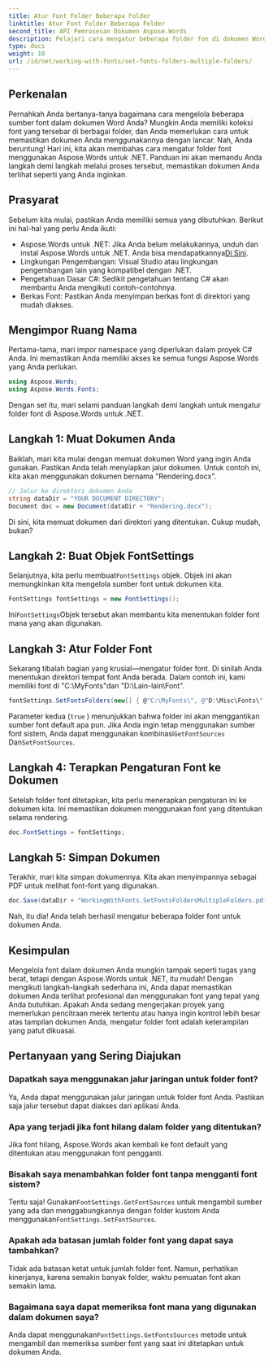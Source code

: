 ```yaml
---
title: Atur Font Folder Beberapa Folder
linktitle: Atur Font Folder Beberapa Folder
second_title: API Pemrosesan Dokumen Aspose.Words
description: Pelajari cara mengatur beberapa folder fon di dokumen Word Anda menggunakan Aspose.Words untuk .NET. Panduan langkah demi langkah ini memastikan dokumen Anda menggunakan fon yang tepat sesuai kebutuhan.
type: docs
weight: 10
url: /id/net/working-with-fonts/set-fonts-folders-multiple-folders/
---
```

## Perkenalan

Pernahkah Anda bertanya-tanya bagaimana cara mengelola beberapa sumber font dalam dokumen Word Anda? Mungkin Anda memiliki koleksi font yang tersebar di berbagai folder, dan Anda memerlukan cara untuk memastikan dokumen Anda menggunakannya dengan lancar. Nah, Anda beruntung! Hari ini, kita akan membahas cara mengatur folder font menggunakan Aspose.Words untuk .NET. Panduan ini akan memandu Anda langkah demi langkah melalui proses tersebut, memastikan dokumen Anda terlihat seperti yang Anda inginkan.

## Prasyarat

Sebelum kita mulai, pastikan Anda memiliki semua yang dibutuhkan. Berikut ini hal-hal yang perlu Anda ikuti:

-  Aspose.Words untuk .NET: Jika Anda belum melakukannya, unduh dan instal Aspose.Words untuk .NET. Anda bisa mendapatkannya[Di Sini](https://releases.aspose.com/words/net/).
- Lingkungan Pengembangan: Visual Studio atau lingkungan pengembangan lain yang kompatibel dengan .NET.
- Pengetahuan Dasar C#: Sedikit pengetahuan tentang C# akan membantu Anda mengikuti contoh-contohnya.
- Berkas Font: Pastikan Anda menyimpan berkas font di direktori yang mudah diakses.

## Mengimpor Ruang Nama

Pertama-tama, mari impor namespace yang diperlukan dalam proyek C# Anda. Ini memastikan Anda memiliki akses ke semua fungsi Aspose.Words yang Anda perlukan.

```csharp
using Aspose.Words;
using Aspose.Words.Fonts;
```

Dengan set itu, mari selami panduan langkah demi langkah untuk mengatur folder font di Aspose.Words untuk .NET.

## Langkah 1: Muat Dokumen Anda

Baiklah, mari kita mulai dengan memuat dokumen Word yang ingin Anda gunakan. Pastikan Anda telah menyiapkan jalur dokumen. Untuk contoh ini, kita akan menggunakan dokumen bernama "Rendering.docx".

```csharp
// Jalur ke direktori dokumen Anda
string dataDir = "YOUR DOCUMENT DIRECTORY";
Document doc = new Document(dataDir + "Rendering.docx");
```

Di sini, kita memuat dokumen dari direktori yang ditentukan. Cukup mudah, bukan?

## Langkah 2: Buat Objek FontSettings

 Selanjutnya, kita perlu membuat`FontSettings` objek. Objek ini akan memungkinkan kita mengelola sumber font untuk dokumen kita.

```csharp
FontSettings fontSettings = new FontSettings();
```

 Ini`FontSettings`Objek tersebut akan membantu kita menentukan folder font mana yang akan digunakan.

## Langkah 3: Atur Folder Font

Sekarang tibalah bagian yang krusial—mengatur folder font. Di sinilah Anda menentukan direktori tempat font Anda berada. Dalam contoh ini, kami memiliki font di "C:\MyFonts\"dan "D:\Lain-lain\Font\".

```csharp
fontSettings.SetFontsFolders(new[] { @"C:\MyFonts\", @"D:\Misc\Fonts\" }, true);
```

Parameter kedua (`true` ) menunjukkan bahwa folder ini akan menggantikan sumber font default apa pun. Jika Anda ingin tetap menggunakan sumber font sistem, Anda dapat menggunakan kombinasi`GetFontSources` Dan`SetFontSources`.

## Langkah 4: Terapkan Pengaturan Font ke Dokumen

Setelah folder font ditetapkan, kita perlu menerapkan pengaturan ini ke dokumen kita. Ini memastikan dokumen menggunakan font yang ditentukan selama rendering.

```csharp
doc.FontSettings = fontSettings;
```

## Langkah 5: Simpan Dokumen

Terakhir, mari kita simpan dokumennya. Kita akan menyimpannya sebagai PDF untuk melihat font-font yang digunakan.

```csharp
doc.Save(dataDir + "WorkingWithFonts.SetFontsFoldersMultipleFolders.pdf");
```

Nah, itu dia! Anda telah berhasil mengatur beberapa folder font untuk dokumen Anda.

## Kesimpulan

Mengelola font dalam dokumen Anda mungkin tampak seperti tugas yang berat, tetapi dengan Aspose.Words untuk .NET, itu mudah! Dengan mengikuti langkah-langkah sederhana ini, Anda dapat memastikan dokumen Anda terlihat profesional dan menggunakan font yang tepat yang Anda butuhkan. Apakah Anda sedang mengerjakan proyek yang memerlukan pencitraan merek tertentu atau hanya ingin kontrol lebih besar atas tampilan dokumen Anda, mengatur folder font adalah keterampilan yang patut dikuasai.

## Pertanyaan yang Sering Diajukan

### Dapatkah saya menggunakan jalur jaringan untuk folder font?
Ya, Anda dapat menggunakan jalur jaringan untuk folder font Anda. Pastikan saja jalur tersebut dapat diakses dari aplikasi Anda.

### Apa yang terjadi jika font hilang dalam folder yang ditentukan?
Jika font hilang, Aspose.Words akan kembali ke font default yang ditentukan atau menggunakan font pengganti.

### Bisakah saya menambahkan folder font tanpa mengganti font sistem?
 Tentu saja! Gunakan`FontSettings.GetFontSources` untuk mengambil sumber yang ada dan menggabungkannya dengan folder kustom Anda menggunakan`FontSettings.SetFontSources`.

### Apakah ada batasan jumlah folder font yang dapat saya tambahkan?
Tidak ada batasan ketat untuk jumlah folder font. Namun, perhatikan kinerjanya, karena semakin banyak folder, waktu pemuatan font akan semakin lama.

### Bagaimana saya dapat memeriksa font mana yang digunakan dalam dokumen saya?
 Anda dapat menggunakan`FontSettings.GetFontsSources` metode untuk mengambil dan memeriksa sumber font yang saat ini ditetapkan untuk dokumen Anda.